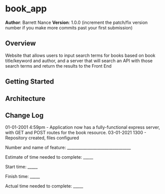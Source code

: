 # book_app

**Author**: Barrett Nance
**Version**: 1.0.0 (increment the patch/fix version number if you make more commits past your first submission)

## Overview
Website that allows users to input search terms for books based on book title/keyword and author, and a server that will search an API with those search terms and return the results to the Front End

## Getting Started
<!-- What are the steps that a user must take in order to build this app on their own machine and get it running? -->

## Architecture
<!-- Provide a detailed description of the application design. What technologies (languages, libraries, etc) you're using, and any other relevant design information. -->

## Change Log
<!-- Use this area to document the iterative changes made to your application as each feature is successfully implemented. Use time stamps. Here's an examples: -->

01-01-2001 4:59pm - Application now has a fully-functional express server, with GET and POST routes for the book resource.
03-01-2021 1300 - Repository created, files configured

Number and name of feature: ________________________________

Estimate of time needed to complete: _____

Start time: _____

Finish time: _____

Actual time needed to complete: _____